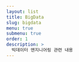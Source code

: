 ```yaml
---
layout: list
title: BigData
slug: bigdata
menu: true
submenu: true
order: 1
description: >
  빅데이터 엔지니어링 관련 내용
---
```

